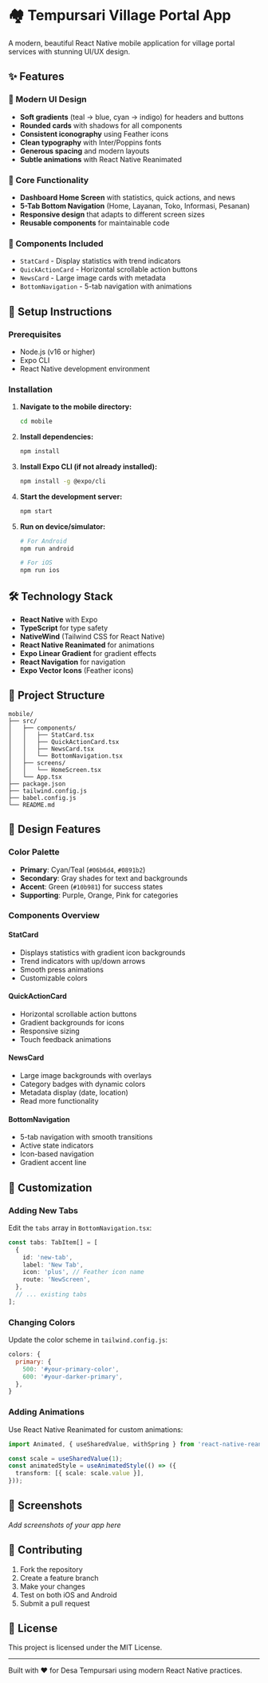 # 🏘️ Tempursari Village Portal App

A modern, beautiful React Native mobile application for village portal services with stunning UI/UX design.

## ✨ Features

### 🎨 Modern UI Design
- **Soft gradients** (teal → blue, cyan → indigo) for headers and buttons
- **Rounded cards** with shadows for all components
- **Consistent iconography** using Feather icons
- **Clean typography** with Inter/Poppins fonts
- **Generous spacing** and modern layouts
- **Subtle animations** with React Native Reanimated

### 📱 Core Functionality
- **Dashboard Home Screen** with statistics, quick actions, and news
- **5-Tab Bottom Navigation** (Home, Layanan, Toko, Informasi, Pesanan)
- **Responsive design** that adapts to different screen sizes
- **Reusable components** for maintainable code

### 🧩 Components Included
- `StatCard` - Display statistics with trend indicators
- `QuickActionCard` - Horizontal scrollable action buttons
- `NewsCard` - Large image cards with metadata
- `BottomNavigation` - 5-tab navigation with animations

## 🚀 Setup Instructions

### Prerequisites
- Node.js (v16 or higher)
- Expo CLI
- React Native development environment

### Installation

1. **Navigate to the mobile directory:**
   ```bash
   cd mobile
   ```

2. **Install dependencies:**
   ```bash
   npm install
   ```

3. **Install Expo CLI (if not already installed):**
   ```bash
   npm install -g @expo/cli
   ```

4. **Start the development server:**
   ```bash
   npm start
   ```

5. **Run on device/simulator:**
   ```bash
   # For Android
   npm run android
   
   # For iOS
   npm run ios
   ```

## 🛠️ Technology Stack

- **React Native** with Expo
- **TypeScript** for type safety
- **NativeWind** (Tailwind CSS for React Native)
- **React Native Reanimated** for animations
- **Expo Linear Gradient** for gradient effects
- **React Navigation** for navigation
- **Expo Vector Icons** (Feather icons)

## 📂 Project Structure

```
mobile/
├── src/
│   ├── components/
│   │   ├── StatCard.tsx
│   │   ├── QuickActionCard.tsx
│   │   ├── NewsCard.tsx
│   │   └── BottomNavigation.tsx
│   ├── screens/
│   │   └── HomeScreen.tsx
│   └── App.tsx
├── package.json
├── tailwind.config.js
├── babel.config.js
└── README.md
```

## 🎨 Design Features

### Color Palette
- **Primary**: Cyan/Teal (`#06b6d4`, `#0891b2`)
- **Secondary**: Gray shades for text and backgrounds
- **Accent**: Green (`#10b981`) for success states
- **Supporting**: Purple, Orange, Pink for categories

### Components Overview

#### StatCard
- Displays statistics with gradient icon backgrounds
- Trend indicators with up/down arrows
- Smooth press animations
- Customizable colors

#### QuickActionCard
- Horizontal scrollable action buttons
- Gradient backgrounds for icons
- Responsive sizing
- Touch feedback animations

#### NewsCard
- Large image backgrounds with overlays
- Category badges with dynamic colors
- Metadata display (date, location)
- Read more functionality

#### BottomNavigation
- 5-tab navigation with smooth transitions
- Active state indicators
- Icon-based navigation
- Gradient accent line

## 🔧 Customization

### Adding New Tabs
Edit the `tabs` array in `BottomNavigation.tsx`:

```typescript
const tabs: TabItem[] = [
  {
    id: 'new-tab',
    label: 'New Tab',
    icon: 'plus', // Feather icon name
    route: 'NewScreen',
  },
  // ... existing tabs
];
```

### Changing Colors
Update the color scheme in `tailwind.config.js`:

```javascript
colors: {
  primary: {
    500: '#your-primary-color',
    600: '#your-darker-primary',
  },
}
```

### Adding Animations
Use React Native Reanimated for custom animations:

```typescript
import Animated, { useSharedValue, withSpring } from 'react-native-reanimated';

const scale = useSharedValue(1);
const animatedStyle = useAnimatedStyle(() => ({
  transform: [{ scale: scale.value }],
}));
```

## 📱 Screenshots

*Add screenshots of your app here*

## 🤝 Contributing

1. Fork the repository
2. Create a feature branch
3. Make your changes
4. Test on both iOS and Android
5. Submit a pull request

## 📄 License

This project is licensed under the MIT License.

---

Built with ❤️ for Desa Tempursari using modern React Native practices.